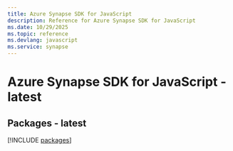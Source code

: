 ```yaml
---
title: Azure Synapse SDK for JavaScript
description: Reference for Azure Synapse SDK for JavaScript
ms.date: 10/29/2025
ms.topic: reference
ms.devlang: javascript
ms.service: synapse
---
```

# Azure Synapse SDK for JavaScript - latest
## Packages - latest
[!INCLUDE [packages](synapse-index.md)]